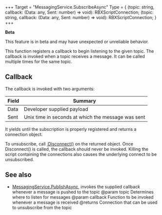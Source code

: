 +++
Target = "MessagingService.SubscribeAsync"
Type = { (topic: string, callback: (Data: any, Sent: number) => void): RBXScriptConnection; (topic: string, callback: (Data: any, Sent: number) => void): RBXScriptConnection; }
+++

**Beta**This feature is in beta and may have unexpected or unreliable behavior.This function registers a callback to begin listening to the given topic. The callback is invoked when a topic receives a message. It can be called multiple times for the same topic.## CallbackThe callback is invoked with two arguments:| Field | Summary || --- | --- || Data | Developer supplied payload || Sent | Unix time in seconds at which the message was sent |It yields until the subscription is properly registered and returns a connection object.To unsubscribe, call [:Disconnect()](https://developer.roblox.com/search#stq=RBXScriptConnection) on the returned object. Once Disconnect() is called, the callback should never be invoked. Killing the script containing the connections also causes the underlying connect to be unsubscribed.## See also  - [MessagingService.PublishAsync](https://developer.roblox.com/api-reference/function/MessagingService/PublishAsync), invokes the supplied callback whenever a message is pushed to the topic@param topic Determines where to listen for messages@param callback Function to be invoked whenever a message is received@returns Connection that can be used to unsubscribe from the topic